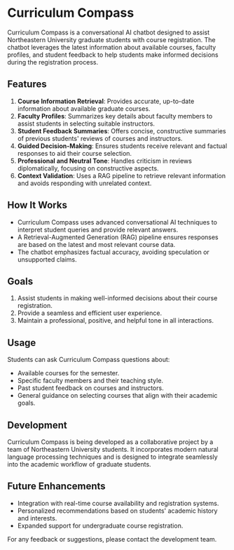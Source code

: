 # Curriculum Compass

Curriculum Compass is a conversational AI chatbot designed to assist Northeastern University graduate students with course registration. The chatbot leverages the latest information about available courses, faculty profiles, and student feedback to help students make informed decisions during the registration process.

## Features

1. **Course Information Retrieval**: Provides accurate, up-to-date information about available graduate courses.
2. **Faculty Profiles**: Summarizes key details about faculty members to assist students in selecting suitable instructors.
3. **Student Feedback Summaries**: Offers concise, constructive summaries of previous students' reviews of courses and instructors.
4. **Guided Decision-Making**: Ensures students receive relevant and factual responses to aid their course selection.
5. **Professional and Neutral Tone**: Handles criticism in reviews diplomatically, focusing on constructive aspects.
6. **Context Validation**: Uses a RAG pipeline to retrieve relevant information and avoids responding with unrelated context.

## How It Works

- Curriculum Compass uses advanced conversational AI techniques to interpret student queries and provide relevant answers.
- A Retrieval-Augmented Generation (RAG) pipeline ensures responses are based on the latest and most relevant course data.
- The chatbot emphasizes factual accuracy, avoiding speculation or unsupported claims.

## Goals

1. Assist students in making well-informed decisions about their course registration.
2. Provide a seamless and efficient user experience.
3. Maintain a professional, positive, and helpful tone in all interactions.

## Usage

Students can ask Curriculum Compass questions about:
- Available courses for the semester.
- Specific faculty members and their teaching style.
- Past student feedback on courses and instructors.
- General guidance on selecting courses that align with their academic goals.

## Development

Curriculum Compass is being developed as a collaborative project by a team of Northeastern University students. It incorporates modern natural language processing techniques and is designed to integrate seamlessly into the academic workflow of graduate students.

## Future Enhancements

- Integration with real-time course availability and registration systems.
- Personalized recommendations based on students' academic history and interests.
- Expanded support for undergraduate course registration.

For any feedback or suggestions, please contact the development team.

